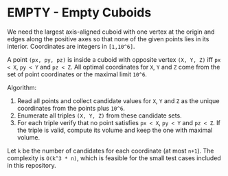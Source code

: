 # EMPTY - Empty Cuboids

We need the largest axis-aligned cuboid with one vertex at the origin and edges along the positive axes so that none of the given points lies in its interior. Coordinates are integers in `[1,10^6]`.

A point `(px, py, pz)` is inside a cuboid with opposite vertex `(X, Y, Z)` iff `px < X`, `py < Y` and `pz < Z`.  All optimal coordinates for `X`, `Y` and `Z` come from the set of point coordinates or the maximal limit `10^6`.

Algorithm:

1. Read all points and collect candidate values for `X`, `Y` and `Z` as the unique coordinates from the points plus `10^6`.
2. Enumerate all triples `(X, Y, Z)` from these candidate sets.
3. For each triple verify that no point satisfies `px < X`, `py < Y` and `pz < Z`.  If the triple is valid, compute its volume and keep the one with maximal volume.

Let `k` be the number of candidates for each coordinate (at most `n+1`).  The complexity is `O(k^3 * n)`, which is feasible for the small test cases included in this repository.

